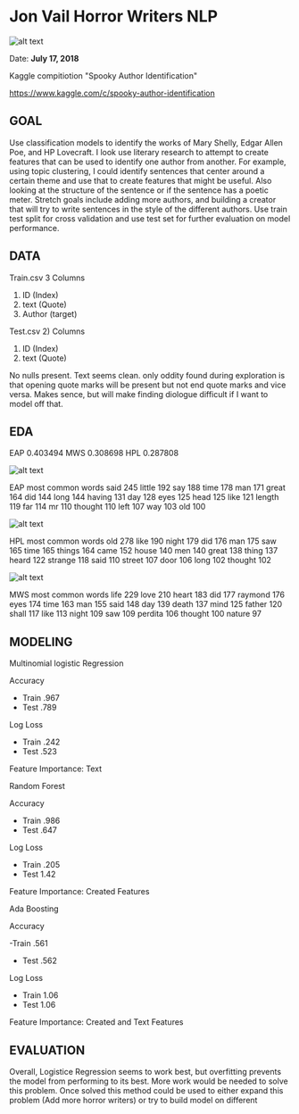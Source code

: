 # Jon Vail Horror Writers NLP
![alt text](https://github.com/jonmvail/JonVailPortfolio/blob/master/Horror_Writing_NLP/Images/free-vector-edgar-allen-poe-clip-art_105943_Edgar_Allen_Poe_clip_art_hight.png)

Date: **July 17, 2018**

Kaggle compitiotion "Spooky Author Identification"

https://www.kaggle.com/c/spooky-author-identification

## GOAL
Use classification models to identify the works of Mary Shelly, Edgar Allen Poe, and HP Lovecraft. I look use literary research to attempt to create features that can be used to identify one author from another. For example, using topic clustering, I could identify sentences that center around a certain theme and use that to create features that might be useful. Also looking at the structure of the sentence or if the sentence has a poetic meter. Stretch goals include adding more authors, and building a creator that will try to write sentences in the style of the different authors. Use train test split for cross validation and use test set for further evaluation on model performance.

## DATA

Train.csv
3 Columns 
1) ID (Index)
2) text (Quote)
3) Author (target)

Test.csv
2) Columns
1) ID (Index)
2) text (Quote)

No nulls present. Text seems clean. only oddity found during exploration is that opening quote marks will be present but not end quote marks and vice versa. Makes sence, but will make finding diologue difficult if I want to model off that.

## EDA 

EAP    0.403494
MWS    0.308698
HPL    0.287808


![alt text](https://github.com/jonmvail/JonVailPortfolio/blob/master/Horror_Writing_NLP/Images/POE.png)


EAP most common words
said       245
little     192
say        188
time       178
man        171
great      164
did        144
long       144
having     131
day        128
eyes       125
head       125
like       121
length     119
far        114
mr         110
thought    110
left       107
way        103
old        100

![alt text](https://github.com/jonmvail/JonVailPortfolio/blob/master/Horror_Writing_NLP/Images/HP.png)


HPL most common words
old        278
like       190
night      179
did        176
man        175
saw        165
time       165
things     164
came       152
house      140
men        140
great      138
thing      137
heard      122
strange    118
said       110
street     107
door       106
long       102
thought    102

![alt text](https://github.com/jonmvail/JonVailPortfolio/blob/master/Horror_Writing_NLP/Images/MS.png)


MWS most common words
life       229
love       210
heart      183
did        177
raymond    176
eyes       174
time       163
man        155
said       148
day        139
death      137
mind       125
father     120
shall      117
like       113
night      109
saw        109
perdita    106
thought    100
nature      97

## MODELING

Multinomial logistic Regression

Accuracy

- Train .967
- Test .789

Log Loss

- Train .242
- Test .523

Feature Importance: Text

Random Forest

Accuracy

- Train .986
- Test .647

Log Loss

- Train .205
- Test 1.42

Feature Importance: Created Features

Ada Boosting

Accuracy

-Train .561
- Test .562

Log Loss

- Train 1.06
- Test 1.06

Feature Importance: Created and Text Features

## EVALUATION
Overall, Logistice Regression seems to work best, but overfitting prevents the model from performing to its best. More work would be needed to solve this problem. Once solved this method could be used to either expand this problem (Add more horror writers) or try to build model on different 
